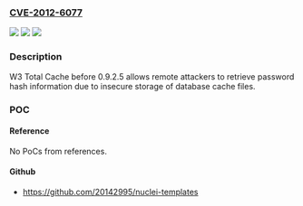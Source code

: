 ### [CVE-2012-6077](https://cve.mitre.org/cgi-bin/cvename.cgi?name=CVE-2012-6077)
![](https://img.shields.io/static/v1?label=Product&message=Total%20Cache&color=blue)
![](https://img.shields.io/static/v1?label=Version&message=n%2Fa&color=blue)
![](https://img.shields.io/static/v1?label=Vulnerability&message=Password&color=brighgreen)

### Description

W3 Total Cache before 0.9.2.5 allows remote attackers to retrieve password hash information due to insecure storage of database cache files.

### POC

#### Reference
No PoCs from references.

#### Github
- https://github.com/20142995/nuclei-templates

